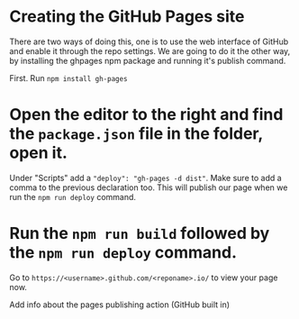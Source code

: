 # Creating the GitHub Pages site

There are two ways of doing this, one is to use the web interface of GitHub and enable it through the repo settings. We are going to do it the other way, by installing the ghpages npm package and running it's publish command.

First. Run `npm install gh-pages`

# Open the editor to the right and find the `package.json` file in the <reponame> folder, open it.
Under "Scripts" add a `"deploy": "gh-pages -d dist"`. Make sure to add a comma to the previous declaration too. This will publish our page when we run the `npm run deploy` command. 

# Run the `npm run build` followed by the `npm run deploy` command.
Go to `https://<username>.github.com/<reponame>.io/` to view your page now.

Add info about the pages publishing action (GitHub built in)